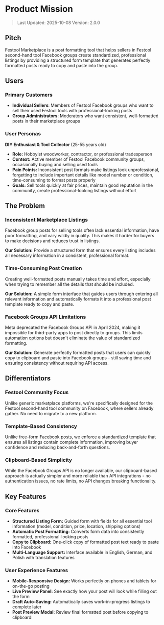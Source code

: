 # Product Mission

> Last Updated: 2025-10-08
> Version: 2.0.0

## Pitch

Festool Marketplace is a post formatting tool that helps sellers in Festool second-hand tool Facebook groups create standardized, professional listings by providing a structured form template that generates perfectly formatted posts ready to copy and paste into the group.

## Users

### Primary Customers

- **Individual Sellers**: Members of Festool Facebook groups who want to sell their used Festool tools with professional-looking posts
- **Group Administrators**: Moderators who want consistent, well-formatted posts in their marketplace groups

### User Personas

**DIY Enthusiast & Tool Collector** (25-55 years old)
- **Role:** Hobbyist woodworker, contractor, or professional tradesperson
- **Context:** Active member of Festool Facebook community groups, occasionally buying and selling used tools
- **Pain Points:** Inconsistent post formats make listings look unprofessional, forgetting to include important details like model number or condition, time-consuming to format posts properly
- **Goals:** Sell tools quickly at fair prices, maintain good reputation in the community, create professional-looking listings without effort

## The Problem

### Inconsistent Marketplace Listings

Facebook group posts for selling tools often lack essential information, have poor formatting, and vary wildly in quality. This makes it harder for buyers to make decisions and reduces trust in listings.

**Our Solution:** Provide a structured form that ensures every listing includes all necessary information in a consistent, professional format.

### Time-Consuming Post Creation

Creating well-formatted posts manually takes time and effort, especially when trying to remember all the details that should be included.

**Our Solution:** A simple form interface that guides users through entering all relevant information and automatically formats it into a professional post template ready to copy and paste.

### Facebook Groups API Limitations

Meta deprecated the Facebook Groups API in April 2024, making it impossible for third-party apps to post directly to groups. This limits automation options but doesn't eliminate the value of standardized formatting.

**Our Solution:** Generate perfectly formatted posts that users can quickly copy to clipboard and paste into Facebook groups - still saving time and ensuring consistency without requiring API access.

## Differentiators

### Festool Community Focus

Unlike generic marketplace platforms, we're specifically designed for the Festool second-hand tool community on Facebook, where sellers already gather. No need to migrate to a new platform.

### Template-Based Consistency

Unlike free-form Facebook posts, we enforce a standardized template that ensures all listings contain complete information, improving buyer confidence and reducing back-and-forth questions.

### Clipboard-Based Simplicity

While the Facebook Groups API is no longer available, our clipboard-based approach is actually simpler and more reliable than API integrations - no authentication issues, no rate limits, no API changes breaking functionality.

## Key Features

### Core Features

- **Structured Listing Form:** Guided form with fields for all essential tool information (model, condition, price, location, shipping options)
- **Automatic Post Formatting:** Converts form data into consistently formatted, professional-looking posts
- **Copy to Clipboard:** One-click copy of formatted post text ready to paste into Facebook
- **Multi-Language Support:** Interface available in English, German, and Polish with translation features

### User Experience Features

- **Mobile-Responsive Design:** Works perfectly on phones and tablets for on-the-go posting
- **Live Preview Panel:** See exactly how your post will look while filling out the form
- **Draft Auto-Saving:** Automatically saves work-in-progress listings to complete later
- **Post Preview Modal:** Review final formatted post before copying to clipboard
